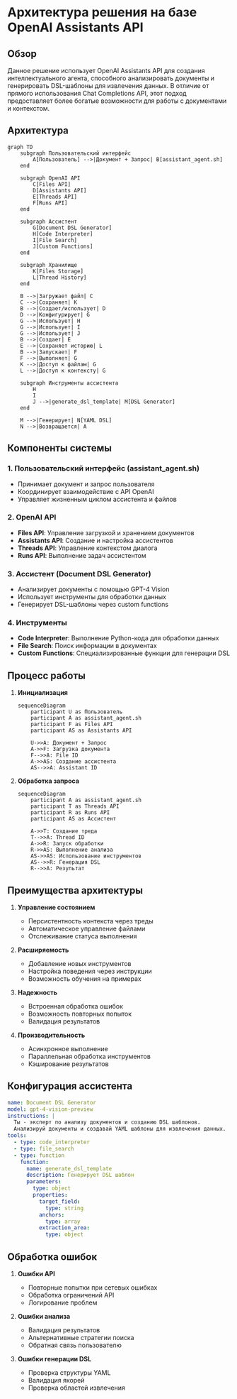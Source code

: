 # Архитектура решения на базе OpenAI Assistants API

## Обзор

Данное решение использует OpenAI Assistants API для создания интеллектуального агента, способного анализировать документы и генерировать DSL-шаблоны для извлечения данных. В отличие от прямого использования Chat Completions API, этот подход предоставляет более богатые возможности для работы с документами и контекстом.

## Архитектура

```mermaid
graph TD
    subgraph Пользовательский интерфейс
        A[Пользователь] -->|Документ + Запрос| B[assistant_agent.sh]
    end

    subgraph OpenAI API
        C[Files API]
        D[Assistants API]
        E[Threads API]
        F[Runs API]
    end

    subgraph Ассистент
        G[Document DSL Generator]
        H[Code Interpreter]
        I[File Search]
        J[Custom Functions]
    end

    subgraph Хранилище
        K[Files Storage]
        L[Thread History]
    end

    B -->|Загружает файл| C
    C -->|Сохраняет| K
    B -->|Создает/использует| D
    D -->|Конфигурирует| G
    G -->|Использует| H
    G -->|Использует| I
    G -->|Использует| J
    B -->|Создает| E
    E -->|Сохраняет историю| L
    B -->|Запускает| F
    F -->|Выполняет| G
    K -->|Доступ к файлам| G
    L -->|Доступ к контексту| G

    subgraph Инструменты ассистента
        H
        I
        J -->|generate_dsl_template| M[DSL Generator]
    end

    M -->|Генерирует| N[YAML DSL]
    N -->|Возвращается| A
```

## Компоненты системы

### 1. Пользовательский интерфейс (assistant_agent.sh)
- Принимает документ и запрос пользователя
- Координирует взаимодействие с API OpenAI
- Управляет жизненным циклом ассистента и файлов

### 2. OpenAI API
- **Files API**: Управление загрузкой и хранением документов
- **Assistants API**: Создание и настройка ассистентов
- **Threads API**: Управление контекстом диалога
- **Runs API**: Выполнение задач ассистентом

### 3. Ассистент (Document DSL Generator)
- Анализирует документы с помощью GPT-4 Vision
- Использует инструменты для обработки данных
- Генерирует DSL-шаблоны через custom functions

### 4. Инструменты
- **Code Interpreter**: Выполнение Python-кода для обработки данных
- **File Search**: Поиск информации в документах
- **Custom Functions**: Специализированные функции для генерации DSL

## Процесс работы

1. **Инициализация**
   ```mermaid
   sequenceDiagram
       participant U as Пользователь
       participant A as assistant_agent.sh
       participant F as Files API
       participant AS as Assistants API
       
       U->>A: Документ + Запрос
       A->>F: Загрузка документа
       F-->>A: File ID
       A->>AS: Создание ассистента
       AS-->>A: Assistant ID
   ```

2. **Обработка запроса**
   ```mermaid
   sequenceDiagram
       participant A as assistant_agent.sh
       participant T as Threads API
       participant R as Runs API
       participant AS as Ассистент
       
       A->>T: Создание треда
       T-->>A: Thread ID
       A->>R: Запуск обработки
       R->>AS: Выполнение анализа
       AS->>AS: Использование инструментов
       AS-->>R: Генерация DSL
       R-->>A: Результат
   ```

## Преимущества архитектуры

1. **Управление состоянием**
   - Персистентность контекста через треды
   - Автоматическое управление файлами
   - Отслеживание статуса выполнения

2. **Расширяемость**
   - Добавление новых инструментов
   - Настройка поведения через инструкции
   - Возможность обучения на примерах

3. **Надежность**
   - Встроенная обработка ошибок
   - Возможность повторных попыток
   - Валидация результатов

4. **Производительность**
   - Асинхронное выполнение
   - Параллельная обработка инструментов
   - Кэширование результатов

## Конфигурация ассистента

```yaml
name: Document DSL Generator
model: gpt-4-vision-preview
instructions: |
  Ты - эксперт по анализу документов и созданию DSL шаблонов.
  Анализируй документы и создавай YAML шаблоны для извлечения данных.
tools:
  - type: code_interpreter
  - type: file_search
  - type: function
    function:
      name: generate_dsl_template
      description: Генерирует DSL шаблон
      parameters:
        type: object
        properties:
          target_field:
            type: string
          anchors:
            type: array
          extraction_area:
            type: object
```

## Обработка ошибок

1. **Ошибки API**
   - Повторные попытки при сетевых ошибках
   - Обработка ограничений API
   - Логирование проблем

2. **Ошибки анализа**
   - Валидация результатов
   - Альтернативные стратегии поиска
   - Обратная связь пользователю

3. **Ошибки генерации DSL**
   - Проверка структуры YAML
   - Валидация якорей
   - Проверка областей извлечения
